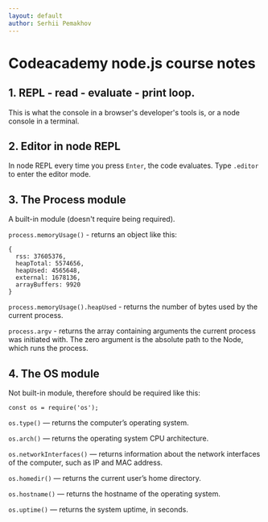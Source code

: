 ```yaml
---
layout: default
author: Serhii Pemakhov
---
```

# Codeacademy node.js course notes

## 1. **REPL** - read - evaluate - print loop.
This is what the console in a browser's developer's tools is, or a node console in a terminal.

## 2. Editor in node REPL
In node REPL every time you press `Enter`, the code evaluates. Type `.editor` to enter the editor mode.

## 3. The Process module
A built-in module (doesn't require being required).

`process.memoryUsage()` - returns an object like this:

```
{
  rss: 37605376,
  heapTotal: 5574656,
  heapUsed: 4565648,
  external: 1678136,
  arrayBuffers: 9920
}
```

`process.memoryUsage().heapUsed` - returns the number of bytes used by the current process.

`process.argv` - returns the array containing arguments the current process was initiated with. The zero argument is the absolute path to the Node, which runs the process.

## 4. The OS module
Not built-in module, therefore should be required like this:

```
const os = require('os');
```

`os.type()` — returns the computer’s operating system.

`os.arch()` — returns the operating system CPU architecture.

`os.networkInterfaces()` — returns information about the network interfaces of the computer, such as IP and MAC address.

`os.homedir()` — returns the current user’s home directory.

`os.hostname()` — returns the hostname of the operating system.

`os.uptime()` — returns the system uptime, in seconds.
